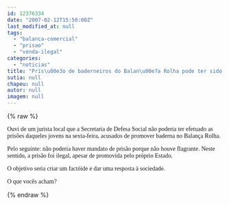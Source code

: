 ```yaml
---
id: 12376334
date: "2007-02-12T15:50:00Z"
last_modified_at: null
tags:
  - "balanca-comercial"
  - "prisao"
  - "venda-ilegal"
categories:
  - "noticias"
title: "Pris\u00e3o de baderneiros do Balan\u00e7a Rolha pode ter sido ilegal"
sutia: null
chapeu: null
autor: null
imagem: null
---
```

{% raw %}
<p><P><FONT face=Verdana>Ouvi de um jurista local que a Secretaria de Defesa Social não poderia ter efetuado as prisões daqueles jovens na sexta-feira, acusados de promover baderna no Balança Rolha.</FONT></P></p>
<p><P><FONT face=Verdana>Pelo seguinte: não poderia haver mandato de prisão porque não houve flagrante. Neste sentido, a prisão foi ilegal, apesar de promovida pelo próprio Estado. </FONT></P></p>
<p><P><FONT face=Verdana>O objetivo seria criar um factóide e dar uma resposta à sociedade.</FONT></P></p>
<p><P><FONT face=Verdana>O que vocês acham?</FONT></P> </p>
{% endraw %}